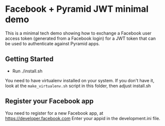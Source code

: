 # Facebook + Pyramid JWT minimal demo

This is a minimal tech demo showing how to exchange a Facebook user access
token (generated from a Facebook login) for a JWT token that can be used to
authenticate against Pyramid apps.

Getting Started
---------------

- Run ./install.sh

You need to have virtualenv installed on your system. If you don't have it,
look at the ``make_virtualenv.sh`` script in this folder, then adjust
install.sh

Register your Facebook app
---------------------------

You need to register for a new Facebook app, at https://developer.facebook.com
Enter your appid in the development.ini file.
